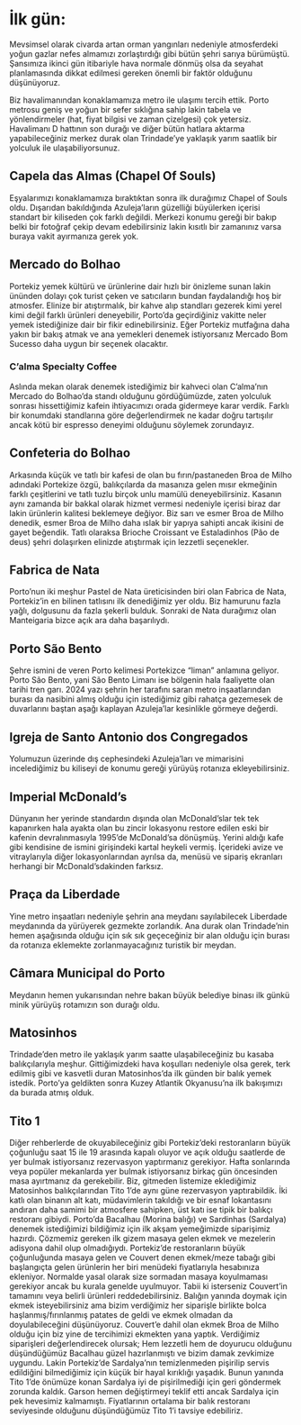 # İlk gün:

Mevsimsel olarak civarda artan orman yangınları nedeniyle atmosferdeki yoğun gazlar nefes almamızı zorlaştırdığı gibi bütün şehri sarıya bürümüştü. Şansımıza ikinci gün itibariyle hava normale dönmüş olsa da seyahat planlamasında dikkat edilmesi gereken önemli bir faktör olduğunu düşünüyoruz. 

Biz havalimanından konaklamamıza metro ile ulaşımı tercih ettik. Porto metrosu geniş ve yoğun bir sefer sıklığına sahip lakin tabela ve yönlendirmeler (hat, fiyat bilgisi ve zaman çizelgesi) çok yetersiz. Havalimanı D hattının son durağı ve diğer bütün hatlara aktarma yapabileceğiniz merkez durak olan Trindade’ye yaklaşık yarım saatlik bir yolculuk ile ulaşabiliyorsunuz.

## Capela das Almas (Chapel Of Souls)
Eşyalarımızı konaklamamıza bıraktıktan sonra ilk durağımız Chapel of Souls oldu. Dışarıdan bakıldığında Azuleja’ların güzelliği büyülerken içerisi standart bir kiliseden çok farklı değildi. Merkezi konumu gereği bir bakıp belki bir fotoğraf çekip devam edebilirsiniz lakin kısıtlı bir zamanınız varsa buraya vakit ayırmanıza gerek yok.

## Mercado do Bolhao
Portekiz yemek kültürü ve ürünlerine dair hızlı bir önizleme sunan lakin ününden dolayı çok turist çeken ve satıcıların bundan faydalandığı hoş bir atmosfer. Elinize bir atıştırmalık, bir kahve alıp standları gezerek kimi yerel kimi değil farklı ürünleri deneyebilir, Porto’da geçirdiğiniz vakitte neler yemek istediğinize dair bir fikir edinebilirsiniz. Eğer Portekiz mutfağına daha yakın bir bakış atmak ve ana yemekleri denemek istiyorsanız Mercado Bom Sucesso daha uygun bir seçenek olacaktır.

### C’alma Specialty Coffee
Aslında mekan olarak denemek istediğimiz bir kahveci olan C’alma’nın Mercado do Bolhao’da standı olduğunu gördüğümüzde, zaten yolculuk sonrası hissettiğimiz kafein ihtiyacımızı orada gidermeye karar verdik. Farklı bir konumdaki standlarına göre değerlendirmek ne kadar doğru tartışılır ancak kötü bir espresso deneyimi olduğunu söylemek zorundayız.

## Confeteria do Bolhao
Arkasında küçük ve tatlı bir kafesi de olan bu fırın/pastaneden Broa de Milho adındaki Portekize özgü, balıkçılarda da masanıza gelen mısır ekmeğinin farklı çeşitlerini ve tatlı tuzlu birçok unlu mamülü deneyebilirsiniz. Kasanın aynı zamanda bir bakkal olarak hizmet vermesi nedeniyle içerisi biraz dar lakin ürünlerin kalitesi beklemeye değiyor. Biz sarı ve esmer Broa de Milho denedik, esmer Broa de Milho daha ıslak bir yapıya sahipti ancak ikisini de gayet beğendik. Tatlı olaraksa Brioche Croissant ve Estaladinhos (Pão de deus) şehri dolaşırken elinizde atıştırmak için lezzetli seçenekler.

## Fabrica de Nata
Porto’nun iki meşhur Pastel de Nata üreticisinden biri olan Fabrica de Nata, Portekiz’in en bilinen tatlısını ilk denediğimiz yer oldu. Biz hamurunu fazla yağlı, dolgusunu da fazla şekerli bulduk. Sonraki de Nata durağımız olan Manteigaria bizce açık ara daha başarılıydı.

## Porto São Bento
Şehre ismini de veren Porto kelimesi Portekizce “liman” anlamına geliyor. Porto São Bento, yani São Bento Limanı ise bölgenin hala faaliyette olan tarihi tren garı. 2024 yazı şehrin her tarafını saran metro inşaatlarından burası da nasibini almış olduğu için istediğimiz gibi rahatça gezemesek de duvarlarını baştan aşağı kaplayan Azuleja’lar kesinlikle görmeye değerdi.

## Igreja de Santo Antonio dos Congregados
Yolumuzun üzerinde dış cephesindeki Azuleja’ları ve mimarisini incelediğimiz bu kiliseyi de konumu gereği yürüyüş rotanıza ekleyebilirsiniz.

## Imperial McDonald’s
Dünyanın her yerinde standardın dışında olan McDonald’slar tek tek kapanırken hala ayakta olan bu zincir lokasyonu restore edilen eski bir kafenin devralınmasıyla 1995’de McDonald’sa dönüşmüş. Yerini aldığı kafe gibi kendisine de ismini girişindeki kartal heykeli vermiş. İçerideki avize ve vitraylarıyla diğer lokasyonlarından ayrılsa da, menüsü ve sipariş ekranları herhangi bir McDonald’sdakinden farksız.

## Praça da Liberdade
Yine metro inşaatları nedeniyle şehrin ana meydanı sayılabilecek Liberdade meydanında da yürüyerek gezmekte zorlandık. Ana durak olan Trindade’nin hemen aşağısında olduğu için sık sık geçeceğiniz bir alan olduğu için burası da rotanıza eklemekte zorlanmayacağınız turistik bir meydan.

## Câmara Municipal do Porto
Meydanın hemen yukarısından nehre bakan büyük belediye binası ilk günkü minik yürüyüş rotamızın son durağı oldu.

## Matosinhos
Trindade’den metro ile yaklaşık yarım saatte ulaşabileceğiniz bu kasaba balıkçılarıyla meşhur. Gittiğimizdeki hava koşulları nedeniyle olsa gerek, terk edilmiş gibi ve kasvetli duran Matosinhos’da ilk günden bir balık yemek istedik. Porto’ya geldikten sonra Kuzey Atlantik Okyanusu’na ilk bakışımızı da burada atmış olduk.

## Tito 1
Diğer rehberlerde de okuyabileceğiniz gibi Portekiz’deki restoranların büyük çoğunluğu saat 15 ile 19 arasında kapalı oluyor ve açık olduğu saatlerde de yer bulmak istiyorsanız rezervasyon yaptırmanız gerekiyor. Hafta sonlarında veya popüler mekanlarda yer bulmak istiyorsanız birkaç gün öncesinden masa ayırtmanız da gerekebilir. Biz, gitmeden listemize eklediğimiz Matosinhos balıkçılarından Tito 1’de aynı güne rezervasyon yaptırabildik.
İki katlı olan binanın alt katı, müdavimlerin takıldığı ve bir esnaf lokantasını andıran daha samimi bir atmosfere sahipken, üst katı ise tipik bir balıkçı restoranı gibiydi. Porto’da Bacalhau (Morina balığı) ve Sardinhas (Sardalya) denemek istediğimizi bildiğimiz için ilk akşam yemeğimizde siparişimiz hazırdı. Çözmemiz gereken ilk gizem masaya gelen ekmek ve mezelerin adisyona dahil olup olmadığıydı. 
Portekiz’de restoranların büyük çoğunluğunda masaya gelen ve Couvert denen ekmek/meze tabağı gibi başlangıçta gelen ürünlerin her biri menüdeki fiyatlarıyla hesabınıza ekleniyor. Normalde yasal olarak size sormadan masaya koyulmaması gerekiyor ancak bu kurala genelde uyulmuyor. Tabii ki isterseniz Couvert’in tamamını veya belirli ürünleri reddedebilirsiniz. Balığın yanında doymak için ekmek isteyebilirsiniz ama bizim verdiğimiz her siparişle birlikte bolca haşlanmış/fırınlanmış patates de geldi ve ekmek olmadan da doyulabileceğini düşünüyoruz. Couvert’e dahil olan ekmek Broa de Milho olduğu için biz yine de tercihimizi ekmekten yana yaptık.
Verdiğimiz siparişleri değerlendirecek olursak; Hem lezzetli hem de doyurucu olduğunu düşündüğümüz Bacalhau güzel hazırlanmıştı ve bizim damak zevkimize uygundu. Lakin Portekiz’de Sardalya’nın temizlenmeden pişirilip servis edildiğini bilmediğimiz için küçük bir hayal kırıklığı yaşadık. Bunun yanında Tito 1’de önümüze konan Sardalya iyi de pişirilmediği için geri göndermek zorunda kaldık. Garson hemen değiştirmeyi teklif etti ancak Sardalya için pek hevesimiz kalmamıştı.
Fiyatlarının ortalama bir balık restoranı seviyesinde olduğunu düşündüğümüz Tito 1’i tavsiye edebiliriz.
